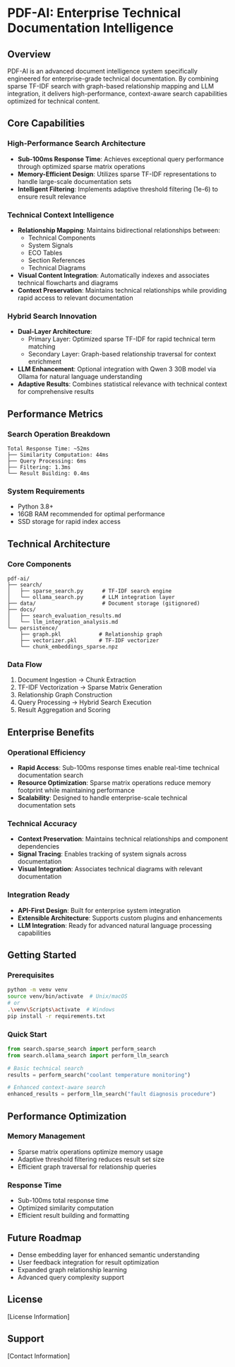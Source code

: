 # PDF-AI: Enterprise Technical Documentation Intelligence

## Overview
PDF-AI is an advanced document intelligence system specifically engineered for enterprise-grade technical documentation. By combining sparse TF-IDF search with graph-based relationship mapping and LLM integration, it delivers high-performance, context-aware search capabilities optimized for technical content.

## Core Capabilities

### High-Performance Search Architecture
- **Sub-100ms Response Time**: Achieves exceptional query performance through optimized sparse matrix operations
- **Memory-Efficient Design**: Utilizes sparse TF-IDF representations to handle large-scale documentation sets
- **Intelligent Filtering**: Implements adaptive threshold filtering (1e-6) to ensure result relevance

### Technical Context Intelligence
- **Relationship Mapping**: Maintains bidirectional relationships between:
  - Technical Components
  - System Signals
  - ECO Tables
  - Section References
  - Technical Diagrams
- **Visual Content Integration**: Automatically indexes and associates technical flowcharts and diagrams
- **Context Preservation**: Maintains technical relationships while providing rapid access to relevant documentation

### Hybrid Search Innovation
- **Dual-Layer Architecture**:
  - Primary Layer: Optimized sparse TF-IDF for rapid technical term matching
  - Secondary Layer: Graph-based relationship traversal for context enrichment
- **LLM Enhancement**: Optional integration with Qwen 3 30B model via Ollama for natural language understanding
- **Adaptive Results**: Combines statistical relevance with technical context for comprehensive results

## Performance Metrics

### Search Operation Breakdown
```
Total Response Time: ~52ms
├── Similarity Computation: 44ms
├── Query Processing: 6ms
├── Filtering: 1.3ms
└── Result Building: 0.4ms
```

### System Requirements
- Python 3.8+
- 16GB RAM recommended for optimal performance
- SSD storage for rapid index access

## Technical Architecture

### Core Components
```
pdf-ai/
├── search/
│   ├── sparse_search.py      # TF-IDF search engine
│   └── ollama_search.py      # LLM integration layer
├── data/                     # Document storage (gitignored)
├── docs/
│   ├── search_evaluation_results.md
│   └── llm_integration_analysis.md
└── persistence/
    ├── graph.pkl            # Relationship graph
    ├── vectorizer.pkl       # TF-IDF vectorizer
    └── chunk_embeddings_sparse.npz
```

### Data Flow
1. Document Ingestion → Chunk Extraction
2. TF-IDF Vectorization → Sparse Matrix Generation
3. Relationship Graph Construction
4. Query Processing → Hybrid Search Execution
5. Result Aggregation and Scoring

## Enterprise Benefits

### Operational Efficiency
- **Rapid Access**: Sub-100ms response times enable real-time technical documentation search
- **Resource Optimization**: Sparse matrix operations reduce memory footprint while maintaining performance
- **Scalability**: Designed to handle enterprise-scale technical documentation sets

### Technical Accuracy
- **Context Preservation**: Maintains technical relationships and component dependencies
- **Signal Tracing**: Enables tracking of system signals across documentation
- **Visual Integration**: Associates technical diagrams with relevant documentation

### Integration Ready
- **API-First Design**: Built for enterprise system integration
- **Extensible Architecture**: Supports custom plugins and enhancements
- **LLM Integration**: Ready for advanced natural language processing capabilities

## Getting Started

### Prerequisites
```bash
python -m venv venv
source venv/bin/activate  # Unix/macOS
# or
.\venv\Scripts\activate  # Windows
pip install -r requirements.txt
```

### Quick Start
```python
from search.sparse_search import perform_search
from search.ollama_search import perform_llm_search

# Basic technical search
results = perform_search("coolant temperature monitoring")

# Enhanced context-aware search
enhanced_results = perform_llm_search("fault diagnosis procedure")
```

## Performance Optimization

### Memory Management
- Sparse matrix operations optimize memory usage
- Adaptive threshold filtering reduces result set size
- Efficient graph traversal for relationship queries

### Response Time
- Sub-100ms total response time
- Optimized similarity computation
- Efficient result building and formatting

## Future Roadmap
- Dense embedding layer for enhanced semantic understanding
- User feedback integration for result optimization
- Expanded graph relationship learning
- Advanced query complexity support

## License
[License Information]

## Support
[Contact Information] 